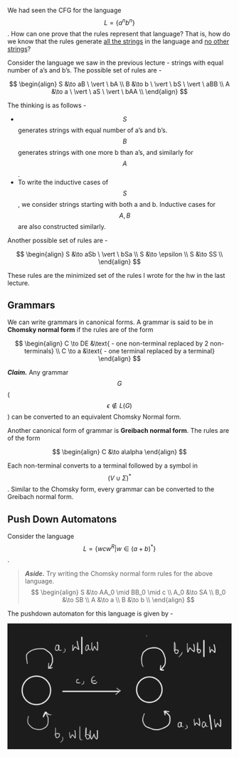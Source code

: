 <!-- # Lecture 12

> `27-01-22` -->

We had seen the CFG for the language $$L = \{a^nb^n\}$$. How can one prove that the rules represent that language? That is, how do we know that the rules generate <u>all the strings</u> in the language and <u>no other strings</u>? 

Consider the language we saw in the previous lecture - strings with equal number of a’s and b’s. The possible set of rules are -


$$
\begin{align}
S &\to aB \ \vert \ bA \\
B &\to b \ \vert \ bS \ \vert \ aBB \\
A &\to a \ \vert \ aS \ \vert \ bAA \\
\end{align}
$$


The thinking is as follows - 

- $$S$$ generates strings with equal number of a’s and b’s. $$B$$ generates strings with one more b than a’s, and similarly for $$A$$.
- To write the inductive cases of $$S$$, we consider strings starting with both a and b. Inductive cases for $$A, B$$ are also constructed similarly.

Another possible set of rules are - 


$$
\begin{align}
S &\to aSb \ \vert \ bSa \\
S &\to \epsilon \\
S &\to SS \\
\end{align}
$$


These rules are the minimized set of the rules I wrote for the hw in the last lecture.

## Grammars

We can write grammars in canonical forms. A grammar is said to be in **Chomsky normal form** if the rules are of the form


$$
\begin{align}
C \to DE  &\text{ - one non-terminal replaced by 2 non-terminals} \\
C \to a &\text{ - one terminal replaced by a terminal}
\end{align}
$$


***Claim.*** Any grammar $$G$$ ($$\epsilon \not\in L(G)$$) can be converted to an equivalent Chomsky Normal form.

Another canonical form of grammar is **Greibach normal form**. The rules are of the form


$$
\begin{align}
C &\to a\alpha 
\end{align}
$$


Each non-terminal converts to a terminal followed by a symbol in $$(V \cup \Sigma)^*$$. Similar to the Chomsky form, every grammar can be converted to the Greibach normal form.

## Push Down Automatons

Consider the language $$L = \{wcw^R \vert w \in (a + b)^*\}$$.

>  ***Aside.*** Try writing the Chomsky normal form rules for the above language.
>  $$
>  \begin{align}
>  S &\to AA_0 \mid BB_0 \mid c \\
>  A_0 &\to SA \\
>  B_0 &\to SB \\
>  A &\to a \\
>  B &\to b \\ 
>  \end{align}
>  $$
>  

The pushdown automaton for this language is given by -

![image-20220131205500689](/assets/img/Automata/image-20220131205500689.png)

